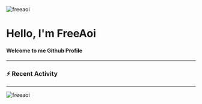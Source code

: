 <p align="left"> <img src="https://komarev.com/ghpvc/?username=freeaoi" alt="freeaoi" /> </p>
<h1>Hello, I'm FreeAoi</h1> <h4>Welcome to me Github Profile</h4>
<hr>

### :zap: Recent Activity

<!--START_SECTION:activity-->

<!--END_SECTION:activity-->
---

<img align="center" src="https://github-readme-stats.vercel.app/api?username=freeaoi&show_icons=true" alt="freeaoi" />
